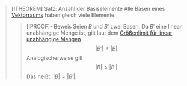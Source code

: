> [!THEOREM] Satz: Anzahl der Basiselemente
> Alle Basen eines [Vektorraums](../Abstrakter%20Vektorraum.md) haben gleich viele Elemente.
> > [!PROOF]- Beweis
> > Seien $B$ und $B'$  zwei Basen. Da $B'$ eine linear unabhängige Menge ist, gilt laut dem [Größenlimit für linear unabhängige Mengen](../Größenlimit%20für%20linear%20unabhängige%20Mengen.md)
> > $$|B'| \le |B|$$
> > Analogischerweise gilt
> > $$|B|\le |B'|$$
> > Das heißt, $|B|=|B'|$.